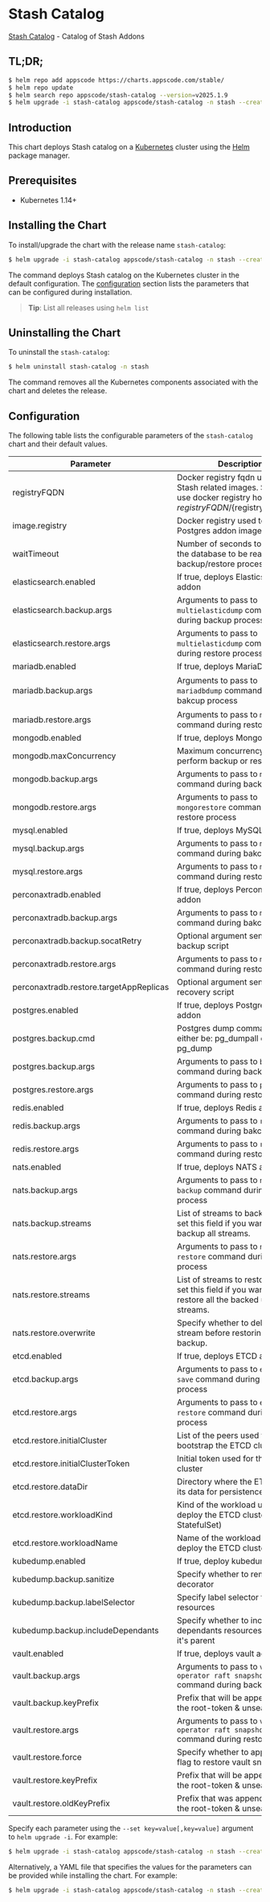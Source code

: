 # Stash Catalog

[Stash Catalog](https://github.com/stashed) - Catalog of Stash Addons

## TL;DR;

```bash
$ helm repo add appscode https://charts.appscode.com/stable/
$ helm repo update
$ helm search repo appscode/stash-catalog --version=v2025.1.9
$ helm upgrade -i stash-catalog appscode/stash-catalog -n stash --create-namespace --version=v2025.1.9
```

## Introduction

This chart deploys Stash catalog on a [Kubernetes](http://kubernetes.io) cluster using the [Helm](https://helm.sh) package manager.

## Prerequisites

- Kubernetes 1.14+

## Installing the Chart

To install/upgrade the chart with the release name `stash-catalog`:

```bash
$ helm upgrade -i stash-catalog appscode/stash-catalog -n stash --create-namespace --version=v2025.1.9
```

The command deploys Stash catalog on the Kubernetes cluster in the default configuration. The [configuration](#configuration) section lists the parameters that can be configured during installation.

> **Tip**: List all releases using `helm list`

## Uninstalling the Chart

To uninstall the `stash-catalog`:

```bash
$ helm uninstall stash-catalog -n stash
```

The command removes all the Kubernetes components associated with the chart and deletes the release.

## Configuration

The following table lists the configurable parameters of the `stash-catalog` chart and their default values.

|                Parameter                |                                                              Description                                                               |                        Default                         |
|-----------------------------------------|----------------------------------------------------------------------------------------------------------------------------------------|--------------------------------------------------------|
| registryFQDN                            | Docker registry fqdn used to pull Stash related images. Set this to use docker registry hosted at ${registryFQDN}/${registry}/${image} | <code>""</code>                                        |
| image.registry                          | Docker registry used to pull Postgres addon image                                                                                      | <code>""</code>                                        |
| waitTimeout                             | Number of seconds to wait for the database to be ready before backup/restore process.                                                  | <code>300</code>                                       |
| elasticsearch.enabled                   | If true, deploys Elasticsearch addon                                                                                                   | <code>true</code>                                      |
| elasticsearch.backup.args               | Arguments to pass to `multielasticdump` command  during backup process                                                                 | <code>""</code>                                        |
| elasticsearch.restore.args              | Arguments to pass to `multielasticdump` command during restore process                                                                 | <code>""</code>                                        |
| mariadb.enabled                         | If true, deploys MariaDB addon                                                                                                         | <code>true</code>                                      |
| mariadb.backup.args                     | Arguments to pass to `mariadbdump` command  during bakcup process                                                                      | <code>"--all-databases --ignore-database=mysql"</code> |
| mariadb.restore.args                    | Arguments to pass to `mariadb` command during restore process                                                                          | <code>""</code>                                        |
| mongodb.enabled                         | If true, deploys MongoDB addon                                                                                                         | <code>true</code>                                      |
| mongodb.maxConcurrency                  | Maximum concurrency to perform backup or restore tasks                                                                                 | <code>3</code>                                         |
| mongodb.backup.args                     | Arguments to pass to `mongodump` command during backup process                                                                         | <code>""</code>                                        |
| mongodb.restore.args                    | Arguments to pass to `mongorestore` command during restore process                                                                     | <code>""</code>                                        |
| mysql.enabled                           | If true, deploys MySQL addon                                                                                                           | <code>true</code>                                      |
| mysql.backup.args                       | Arguments to pass to `mysqldump` command  during bakcup process                                                                        | <code>"--all-databases"</code>                         |
| mysql.restore.args                      | Arguments to pass to `mysql` command during restore process                                                                            | <code>""</code>                                        |
| perconaxtradb.enabled                   | If true, deploys Percona XtraDB addon                                                                                                  | <code>true</code>                                      |
| perconaxtradb.backup.args               | Arguments to pass to `mysqldump` command  during bakcup process                                                                        | <code>"--all-databases"</code>                         |
| perconaxtradb.backup.socatRetry         | Optional argument sent to backup script                                                                                                | <code>30</code>                                        |
| perconaxtradb.restore.args              | Arguments to pass to `mysql` command during restore process                                                                            | <code>""</code>                                        |
| perconaxtradb.restore.targetAppReplicas | Optional argument sent to recovery script                                                                                              | <code>1</code>                                         |
| postgres.enabled                        | If true, deploys PostgreSQL addon                                                                                                      | <code>true</code>                                      |
| postgres.backup.cmd                     | Postgres dump command, can either be: pg_dumpall  or pg_dump                                                                           | <code>"pg_dumpall"</code>                              |
| postgres.backup.args                    | Arguments to pass to `backup.cmd` command during backup process                                                                        | <code>""</code>                                        |
| postgres.restore.args                   | Arguments to pass to `psql` command during restore process                                                                             | <code>""</code>                                        |
| redis.enabled                           | If true, deploys Redis addon                                                                                                           | <code>true</code>                                      |
| redis.backup.args                       | Arguments to pass to `redis-dump` command  during bakcup process                                                                       | <code>""</code>                                        |
| redis.restore.args                      | Arguments to pass to `redis` command during restore process                                                                            | <code>""</code>                                        |
| nats.enabled                            | If true, deploys NATS addon                                                                                                            | <code>true</code>                                      |
| nats.backup.args                        | Arguments to pass to `nats str backup` command during backup process                                                                   | <code>""</code>                                        |
| nats.backup.streams                     | List of streams to backup. Don't set this field if you want to backup all streams.                                                     | <code>""</code>                                        |
| nats.restore.args                       | Arguments to pass to `nats str restore` command during restore process                                                                 | <code>""</code>                                        |
| nats.restore.streams                    | List of streams to restore. Don't set this field if you want to restore all the backed up streams.                                     | <code>""</code>                                        |
| nats.restore.overwrite                  | Specify whether to delete the old stream before restoring from backup.                                                                 | <code>false</code>                                     |
| etcd.enabled                            | If true, deploys ETCD addon                                                                                                            | <code>true</code>                                      |
| etcd.backup.args                        | Arguments to pass to `etcdctl save` command during backup process                                                                      | <code>""</code>                                        |
| etcd.restore.args                       | Arguments to pass to `etcdctl restore` command during restore process                                                                  | <code>""</code>                                        |
| etcd.restore.initialCluster             | List of the peers used to bootstrap the ETCD cluster                                                                                   | <code>""</code>                                        |
| etcd.restore.initialClusterToken        | Initial token used for the ETCD cluster                                                                                                | <code>""</code>                                        |
| etcd.restore.dataDir                    | Directory where the ETCD stores its data for persistence                                                                               | <code>""</code>                                        |
| etcd.restore.workloadKind               | Kind of the workload used to deploy the ETCD cluster (i.e. StatefulSet)                                                                | <code>""</code>                                        |
| etcd.restore.workloadName               | Name of the workload used to deploy the ETCD cluster                                                                                   | <code>""</code>                                        |
| kubedump.enabled                        | If true, deploy kubedump addon                                                                                                         | <code>true</code>                                      |
| kubedump.backup.sanitize                | Specify whether to remove the decorator                                                                                                | <code>true</code>                                      |
| kubedump.backup.labelSelector           | Specify label selector to filter resources                                                                                             | <code>""</code>                                        |
| kubedump.backup.includeDependants       | Specify whether to include the dependants resources along with it's parent                                                             | <code>false</code>                                     |
| vault.enabled                           | If true, deploys vault addon                                                                                                           | <code>true</code>                                      |
| vault.backup.args                       | Arguments to pass to `vault operator raft snapshot save` command during backup process                                                 | <code>""</code>                                        |
| vault.backup.keyPrefix                  | Prefix that will be appended with the root-token & unseal-keys                                                                         | <code>""</code>                                        |
| vault.restore.args                      | Arguments to pass to `vault operator raft snapshot restore` command during restore process                                             | <code>""</code>                                        |
| vault.restore.force                     | Specify whether to apply `-force` flag to restore vault snapshot                                                                       | <code>false</code>                                     |
| vault.restore.keyPrefix                 | Prefix that will be appended with the root-token & unseal-keys                                                                         | <code>""</code>                                        |
| vault.restore.oldKeyPrefix              | Prefix that was appended with the root-token & unseal-keys                                                                             | <code>""</code>                                        |


Specify each parameter using the `--set key=value[,key=value]` argument to `helm upgrade -i`. For example:

```bash
$ helm upgrade -i stash-catalog appscode/stash-catalog -n stash --create-namespace --version=v2025.1.9 --set waitTimeout=300
```

Alternatively, a YAML file that specifies the values for the parameters can be provided while
installing the chart. For example:

```bash
$ helm upgrade -i stash-catalog appscode/stash-catalog -n stash --create-namespace --version=v2025.1.9 --values values.yaml
```
